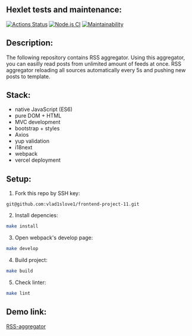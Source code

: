 ## Hexlet tests and maintenance:
[![Actions Status](https://github.com/vlad1slove1/frontend-project-11/workflows/hexlet-check/badge.svg)](https://github.com/vlad1slove1/frontend-project-11/actions)
[![Node.js CI](https://github.com/vlad1slove1/frontend-project-11/actions/workflows/node.js.yml/badge.svg)](https://github.com/vlad1slove1/frontend-project-11/actions/workflows/node.js.yml)
[![Maintainability](https://api.codeclimate.com/v1/badges/214d2ddaf64b57c6df8a/maintainability)](https://codeclimate.com/github/vlad1slove1/frontend-project-11/maintainability)

## Description:

The following repository contains RSS aggregator. Using this aggregator, you can easilly read posts from unlimited amount of feeds at once. RSS aggregator reloading all sources automatically every 5s and pushing new posts to template.

## Stack:

- native JavaScript (ES6)
- pure DOM + HTML
- MVC development
- bootstrap + styles
- Axios
- yup validation
- i18next
- webpack
- vercel deployment

## Setup:

1) Fork this repo by SSH key:

```
git@github.com:vlad1slove1/frontend-project-11.git
```

2) Install depencies:

```sh
make install
```

3) Open webpack's develop page:

```sh
make develop
```

4) Build project:

```sh
make build
```

5) Check linter:

```sh
make lint
```

## Demo link:
[RSS-aggregator](https://frontend-project-11-navy.vercel.app/)
